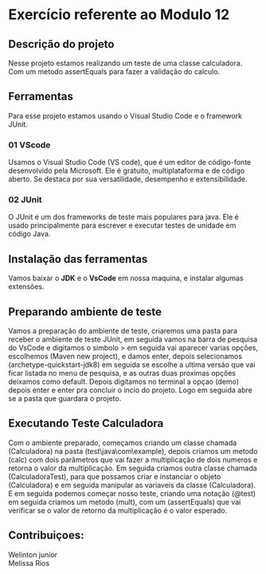 # Exercício referente ao Modulo 12

## Descrição do projeto

 Nesse projeto estamos realizando um teste de uma classe calculadora. Com um metodo assertEquals para fazer a validação do calculo.

## Ferramentas
 Para esse projeto estamos usando o Visual Studio Code e o framework JUnit. 

### 01 VScode
 Usamos o Visual Studio Code (VS code), que é um editor de código-fonte desenvolvido pela Microsoft. Ele é gratuito, multiplataforma e de código aberto. Se destaca por sua versatilidade, desempenho e extensibilidade.

### 02 JUnit

 O JUnit é um dos frameworks de teste mais populares para java. Ele é usado principalmente para escrever e executar testes de unidade em código Java.

 ## Instalação das ferramentas

  Vamos baixar o **JDK** e o **VsCode** em nossa maquina, e instalar algumas extensões.

 ## Preparando ambiente de teste

  Vamos a preparação do ambiente de teste, criaremos uma pasta para receber o ambiente de teste JUnit, em seguida vamos na barra de pesquisa do VsCode e digitamos o simbolo > em seguida vai aparecer varias opções, escolhemos (Maven new project), e damos enter, depois selecionamos (archetype-quickstart-jdk8) em seguida se escolhe a ultima versão que vai ficar listada no menu de pesquisa, e as outras duas proximas opções deixamos como default. Depois digitamos no terminal a opçao (demo) depois enter e enter pra concluir o incio do projeto. Logo em seguida abre se a pasta que guardara o projeto.


 ## Executando Teste Calculadora

  Com o ambiente preparado, começamos criando um classe chamada (Calculadora) na pasta (test\java\com\example), depois criamos um metodo (calc) com dois parâmetros que vai fazer a multiplicação de dois numeros e retorna o valor da multiplicação. 
  Em seguida criamos outra classe chamada (CalculadoraTest), para que possamos criar e instanciar o objeto (Calculadora) e em seguida manipular as variaveis da classe (Calculadora). E em seguida podemos começar nosso teste, criando uma notação (@test) em seguida criamos um metodo (mult), com um (assertEquals) que vai verificar se o valor de retorno da multiplicação é o valor esperado. 

 ## Contribuiçoes:

  Welinton junior   
  Melissa Rios

  
